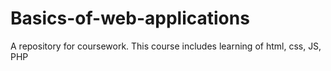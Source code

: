 # Basics-of-web-applications
A repository for coursework. This course includes learning of html, css, JS, PHP
